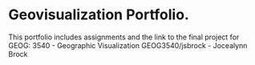 # Geovisualization Portfolio. 
This portfolio includes assignments and the link to the final project for GEOG: 3540 - Geographic Visualization
GEOG3540/jsbrock - Jocealynn Brock
